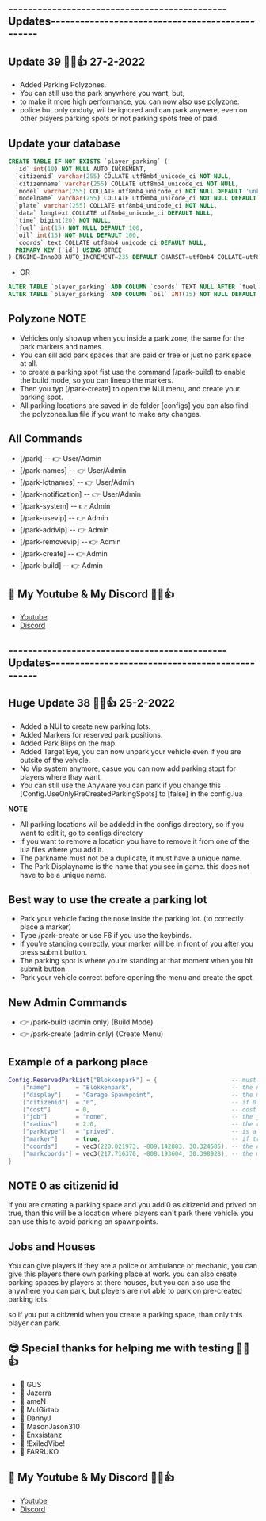 ## ---------------------------------------------Updates------------------------------------------------
## Update 39 👊😉👍 27-2-2022
- Added Parking Polyzones.
- You can still use the park anywhere you want, but,
- to make it more high performance, you can now also use polyzone.
- police but only onduty, wil be iqnored and can park anywere, even on other players parking spots or not parking spots free of paid.


## Update your database 
```sql
CREATE TABLE IF NOT EXISTS `player_parking` (
  `id` int(10) NOT NULL AUTO_INCREMENT,
  `citizenid` varchar(255) COLLATE utf8mb4_unicode_ci NOT NULL,
  `citizenname` varchar(255) COLLATE utf8mb4_unicode_ci NOT NULL,
  `model` varchar(255) COLLATE utf8mb4_unicode_ci NOT NULL DEFAULT 'unknow',
  `modelname` varchar(255) COLLATE utf8mb4_unicode_ci NOT NULL DEFAULT 'unknow',
  `plate` varchar(255) COLLATE utf8mb4_unicode_ci NOT NULL,
  `data` longtext COLLATE utf8mb4_unicode_ci DEFAULT NULL,
  `time` bigint(20) NOT NULL,
  `fuel` int(15) NOT NULL DEFAULT 100,
  `oil` int(15) NOT NULL DEFAULT 100,
  `coords` text COLLATE utf8mb4_unicode_ci DEFAULT NULL,
  PRIMARY KEY (`id`) USING BTREE
) ENGINE=InnoDB AUTO_INCREMENT=235 DEFAULT CHARSET=utf8mb4 COLLATE=utf8mb4_unicode_ci ROW_FORMAT=DYNAMIC;
```
- OR
```sql
ALTER TABLE `player_parking` ADD COLUMN `coords` TEXT NULL AFTER `fuel`;
ALTER TABLE `player_parking` ADD COLUMN `oil` INT(15) NOT NULL DEFAULT '100' AFTER `fuel`;
```


## Polyzone NOTE
- Vehicles only showup when you inside a park zone, the same for the park markers and names.
- You can sill add park spaces that are paid or free or just no park space at all.
- to create a parking spot fist use the command [/park-build] to enable the build mode, so you can lineup the markers.
- Then you typ [/park-create] to open the NUI menu, and create your parking spot.
- All parking locations are saved in de folder [configs] you can also find the polyzones.lua file if you want to make any changes. 


## All Commands
- [/park]              -- 👉 User/Admin
- [/park-names]        -- 👉 User/Admin
- [/park-lotnames]     -- 👉 User/Admin
- [/park-notification] -- 👉 User/Admin
- [/park-system]       -- 👉 Admin
- [/park-usevip]       -- 👉 Admin
- [/park-addvip]       -- 👉 Admin
- [/park-removevip]    -- 👉 Admin
- [/park-create]       -- 👉 Admin
- [/park-build]        -- 👉 Admin

## 🙈 My Youtube & My Discord 👊😉👍
- [Youtube](https://www.youtube.com/channel/UC6431XeIqHjswry5OYtim0A)
- [Discord](https://discord.gg/cEMSeE9dgS)


## ---------------------------------------------Updates------------------------------------------------
## Huge Update 38 👊😉👍 25-2-2022
- Added a NUI to create new parking lots.
- Added Markers for reserved park positions.
- Added Park Blips on the map.
- Added Target Eye, you can now unpark your vehicle even if you are outsite of the vehicle.
- No Vip system anymore, casue you can now add parking stopt for players where thay want.
- You can still use the Anyware you can park if you change this [Config.UseOnlyPreCreatedParkingSpots] to [false] in the config.lua

**NOTE**
- All parking locations wil be addedd in the configs directory, so if you want to edit it, go to configs directory
- If you want to remove a location you have to remove it from one of the lua files where you add it.
- The parkname must not be a duplicate, it must have a unique name.
- The Park Displayname is the name that you see in game. this does not have to be a unique name.

## Best way to use the create a parking lot
- Park your vehicle facing the nose inside the parking lot. (to correctly place a marker)
- Type /park-create or use F6 if you use the keybinds.
- if you're standing correctly, your marker will be in front of you after you press submit button. 
- The parking spot is where you're standing at that moment when you hit submit button.
- Park your vehicle correct before opening the menu and create the spot.

## New Admin Commands
- 👉 /park-build    (admin only) (Build Mode)
- 👉 /park-create   (admin only) (Create Menu)

## Example of a parkong place
```lua
Config.ReservedParkList["Blokkenpark"] = {                     -- must be a unique name
    ["name"]       = "Blokkenpark",                            -- the name of the parking place (must be a unique name)
    ["display"]    = "Garage Spawnpoint",                      -- the marker display label
    ["citizenid"]  = "0",                                      -- if 0 this had no owner and can not be use as a parking space
    ["cost"]       = 0,                                        -- cost per day, not in used yet
    ["job"]        = "none",                                   -- the job that is allowed to park
    ["radius"]     = 2.0,                                      -- the radius of this parking space
    ["parktype"]   = "prived",                                 -- is a prived parking space
    ["marker"]     = true,                                     -- if true a marker wil showup when you walk to it
    ["coords"]     = vec3(220.021973, -809.142883, 30.324585), -- the center of the parking place where the car is parked.
    ["markcoords"] = vec3(217.716370, -808.193604, 30.398928), -- the marker coord.
}
```
## NOTE 0 as citizenid id
If you are creating a parking space and you add 0 as citizenid and prived on true, 
than this will be a location where players can't park there vehicle.
you can use this to avoid parking on spawnpoints.

## Jobs and Houses 
You can give players if they are a police or ambulance or mechanic, you can give this players there own parking place at work.
you can also create parking spaces by players at there houses, but you can also use the anywhere you can park,
but pleyers are not able to park on pre-created parking lots.

so if you put a citizenid when you create a parking space, than only this player can park. 

## 😎 Special thanks for helping me with testing 👊😉👍
- 💪 GUS
- 💪 Jazerra
- 💪 ameN
- 💪 MulGirtab
- 💪 DannyJ
- 💪 MasonJason310
- 💪 Enxsistanz
- 💪 !ExiledVibe!
- 💪 FARRUKO

## 🙈 My Youtube & My Discord 👊😉👍
- [Youtube](https://www.youtube.com/channel/UC6431XeIqHjswry5OYtim0A)
- [Discord](https://discord.gg/cEMSeE9dgS)
